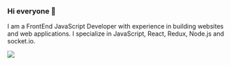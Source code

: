 ### Hi everyone 👋
I am a FrontEnd JavaScript Developer with experience in building websites and web applications. I specialize in JavaScript, React, Redux, Node.js and socket.io. 

<img src="https://github-readme-stats.vercel.app/api?username=aizana1&&show_icons=true&title_color=ffffff&icon_color=bb2acf&text_color=daf7dc&bg_color=151515">
